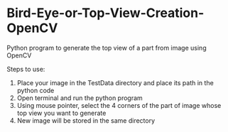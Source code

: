 # Bird-Eye-or-Top-View-Creation-OpenCV
Python program to generate the top view of a part from image using OpenCV

Steps to use:
1. Place your image in the TestData directory and place its path in the python code
2. Open terminal and run the python program
3. Using mouse pointer, select the 4 corners of the part of image whose top view you want to generate
4. New image will be stored in the same directory
